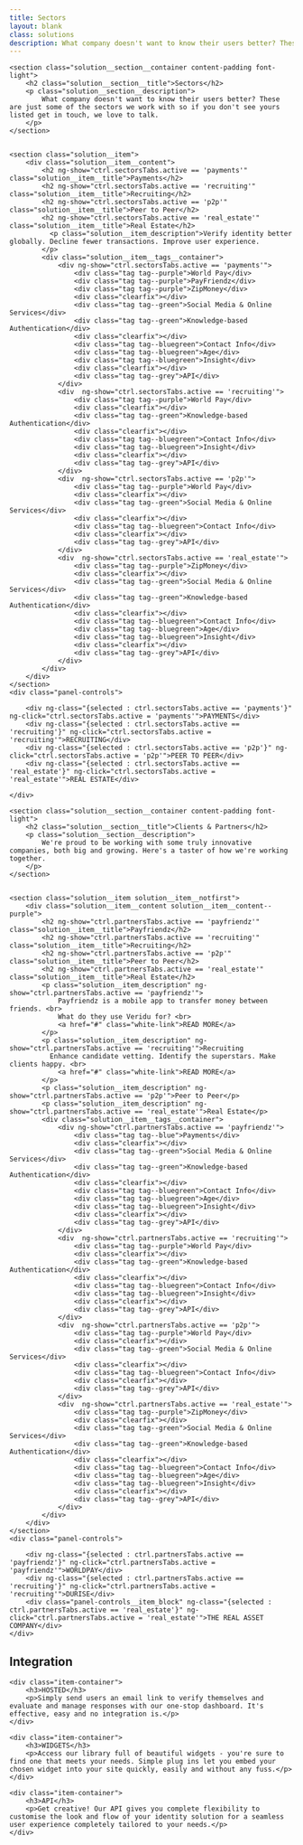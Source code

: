 ```yaml
---
title: Sectors
layout: blank
class: solutions
description: What company doesn't want to know their users better? These are just some of the sectors we work with so if you don't see yours listed get in touch, we love to talk.
---
```

<div ng-controller="SolutionsCtrl as ctrl">

	<section class="solution__section__container content-padding font-light">
		<h2 class="solution__section__title">Sectors</h2>
		<p class="solution__section__description">
			What company doesn't want to know their users better? These are just some of the sectors we work with so if you don't see yours listed get in touch, we love to talk.
		</p>
	</section>


	<section class="solution__item">
		<div class="solution__item__content">
			<h2 ng-show="ctrl.sectorsTabs.active == 'payments'" class="solution__item__title">Payments</h2>
			<h2 ng-show="ctrl.sectorsTabs.active == 'recruiting'" class="solution__item__title">Recruiting</h2>
			<h2 ng-show="ctrl.sectorsTabs.active == 'p2p'" class="solution__item__title">Peer to Peer</h2>
			<h2 ng-show="ctrl.sectorsTabs.active == 'real_estate'" class="solution__item__title">Real Estate</h2>
			  <p class="solution__item_description">Verify identity better globally. Decline fewer transactions. Improve user experience.
			</p>
			<div class="solution__item__tags__container">
				<div ng-show="ctrl.sectorsTabs.active == 'payments'">
					<div class="tag tag--purple">World Pay</div>
					<div class="tag tag--purple">PayFriendz</div>
					<div class="tag tag--purple">ZipMoney</div>
					<div class="clearfix"></div>			
					<div class="tag tag--green">Social Media & Online Services</div>
					<div class="tag tag--green">Knowledge-based Authentication</div>
					<div class="clearfix"></div>			
					<div class="tag tag--bluegreen">Contact Info</div>
					<div class="tag tag--bluegreen">Age</div>
					<div class="tag tag--bluegreen">Insight</div>
					<div class="clearfix"></div>			
					<div class="tag tag--grey">API</div>
				</div>
				<div  ng-show="ctrl.sectorsTabs.active == 'recruiting'">
					<div class="tag tag--purple">World Pay</div>
					<div class="clearfix"></div>			
					<div class="tag tag--green">Knowledge-based Authentication</div>
					<div class="clearfix"></div>			
					<div class="tag tag--bluegreen">Contact Info</div>
					<div class="tag tag--bluegreen">Insight</div>
					<div class="clearfix"></div>			
					<div class="tag tag--grey">API</div>
				</div>
				<div  ng-show="ctrl.sectorsTabs.active == 'p2p'">
					<div class="tag tag--purple">World Pay</div>
					<div class="clearfix"></div>			
					<div class="tag tag--green">Social Media & Online Services</div>
					<div class="clearfix"></div>			
					<div class="tag tag--bluegreen">Contact Info</div>
					<div class="clearfix"></div>			
					<div class="tag tag--grey">API</div>
				</div>
				<div  ng-show="ctrl.sectorsTabs.active == 'real_estate'">
					<div class="tag tag--purple">ZipMoney</div>
					<div class="clearfix"></div>			
					<div class="tag tag--green">Social Media & Online Services</div>
					<div class="tag tag--green">Knowledge-based Authentication</div>
					<div class="clearfix"></div>			
					<div class="tag tag--bluegreen">Contact Info</div>
					<div class="tag tag--bluegreen">Age</div>
					<div class="tag tag--bluegreen">Insight</div>
					<div class="clearfix"></div>			
					<div class="tag tag--grey">API</div>
				</div>
			</div>
		</div>
	</section>
	<div class="panel-controls">

		<div ng-class="{selected : ctrl.sectorsTabs.active == 'payments'}" ng-click="ctrl.sectorsTabs.active = 'payments'">PAYMENTS</div>
		<div ng-class="{selected : ctrl.sectorsTabs.active == 'recruiting'}" ng-click="ctrl.sectorsTabs.active = 'recruiting'">RECRUITING</div>
		<div ng-class="{selected : ctrl.sectorsTabs.active == 'p2p'}" ng-click="ctrl.sectorsTabs.active = 'p2p'">PEER TO PEER</div>
		<div ng-class="{selected : ctrl.sectorsTabs.active == 'real_estate'}" ng-click="ctrl.sectorsTabs.active = 'real_estate'">REAL ESTATE</div>
		
	</div>

	<section class="solution__section__container content-padding font-light">
		<h2 class="solution__section__title">Clients & Partners</h2>
		<p class="solution__section__description">
			We're proud to be working with some truly innovative companies, both big and growing. Here's a taster of how we're working together.
		</p>
	</section>


	<section class="solution__item solution__item__notfirst">
		<div class="solution__item__content solution__item__content--purple">
			<h2 ng-show="ctrl.partnersTabs.active == 'payfriendz'" class="solution__item__title">Payfriendz</h2>
			<h2 ng-show="ctrl.partnersTabs.active == 'recruiting'" class="solution__item__title">Recruiting</h2>
			<h2 ng-show="ctrl.partnersTabs.active == 'p2p'" class="solution__item__title">Peer to Peer</h2>
			<h2 ng-show="ctrl.partnersTabs.active == 'real_estate'" class="solution__item__title">Real Estate</h2>
			<p class="solution__item_description" ng-show="ctrl.partnersTabs.active == 'payfriendz'">
				Payfriendz is a mobile app to transfer money between friends. <br> 
				What do they use Veridu for? <br>
				<a href="#" class="white-link">READ MORE</a>
			</p>
			<p class="solution__item_description" ng-show="ctrl.partnersTabs.active == 'recruiting'">Recruiting
			  Enhance candidate vetting. Identify the superstars. Make clients happy. <br>
				<a href="#" class="white-link">READ MORE</a>
			</p>
			<p class="solution__item_description" ng-show="ctrl.partnersTabs.active == 'p2p'">Peer to Peer</p>
			<p class="solution__item_description" ng-show="ctrl.partnersTabs.active == 'real_estate'">Real Estate</p>
			<div class="solution__item__tags__container">
				<div ng-show="ctrl.partnersTabs.active == 'payfriendz'">
					<div class="tag tag--blue">Payments</div>
					<div class="clearfix"></div>			
					<div class="tag tag--green">Social Media & Online Services</div>
					<div class="tag tag--green">Knowledge-based Authentication</div>
					<div class="clearfix"></div>			
					<div class="tag tag--bluegreen">Contact Info</div>
					<div class="tag tag--bluegreen">Age</div>
					<div class="tag tag--bluegreen">Insight</div>
					<div class="clearfix"></div>			
					<div class="tag tag--grey">API</div>
				</div>
				<div  ng-show="ctrl.partnersTabs.active == 'recruiting'">
					<div class="tag tag--purple">World Pay</div>
					<div class="clearfix"></div>			
					<div class="tag tag--green">Knowledge-based Authentication</div>
					<div class="clearfix"></div>			
					<div class="tag tag--bluegreen">Contact Info</div>
					<div class="tag tag--bluegreen">Insight</div>
					<div class="clearfix"></div>			
					<div class="tag tag--grey">API</div>
				</div>
				<div  ng-show="ctrl.partnersTabs.active == 'p2p'">
					<div class="tag tag--purple">World Pay</div>
					<div class="clearfix"></div>			
					<div class="tag tag--green">Social Media & Online Services</div>
					<div class="clearfix"></div>			
					<div class="tag tag--bluegreen">Contact Info</div>
					<div class="clearfix"></div>			
					<div class="tag tag--grey">API</div>
				</div>
				<div  ng-show="ctrl.partnersTabs.active == 'real_estate'">
					<div class="tag tag--purple">ZipMoney</div>
					<div class="clearfix"></div>			
					<div class="tag tag--green">Social Media & Online Services</div>
					<div class="tag tag--green">Knowledge-based Authentication</div>
					<div class="clearfix"></div>			
					<div class="tag tag--bluegreen">Contact Info</div>
					<div class="tag tag--bluegreen">Age</div>
					<div class="tag tag--bluegreen">Insight</div>
					<div class="clearfix"></div>			
					<div class="tag tag--grey">API</div>
				</div>
			</div>
		</div>
	</section>
	<div class="panel-controls">

		<div ng-class="{selected : ctrl.partnersTabs.active == 'payfriendz'}" ng-click="ctrl.partnersTabs.active = 'payfriendz'">WORLDPAY</div>
		<div ng-class="{selected : ctrl.partnersTabs.active == 'recruiting'}" ng-click="ctrl.partnersTabs.active = 'recruiting'">DURISE</div>
		<div class="panel-controls__item_block" ng-class="{selected : ctrl.partnersTabs.active == 'real_estate'}" ng-click="ctrl.partnersTabs.active = 'real_estate'">THE REAL ASSET COMPANY</div>
	</div>


<section class="integration veridu-list">
    <h2 class="font-light">Integration</h2>    
        
    <div class="item-container">
        <h3>HOSTED</h3>
        <p>Simply send users an email link to verify themselves and evaluate and manage responses with our one-stop dashboard. It's effective, easy and no integration is.</p>
    </div>

    <div class="item-container">
        <h3>WIDGETS</h3>
        <p>Access our library full of beautiful widgets - you're sure to find one that meets your needs. Simple plug ins let you embed your chosen widget into your site quickly, easily and without any fuss.</p>
    </div>
    
    <div class="item-container">
        <h3>API</h3>
        <p>Get creative! Our API gives you complete flexibility to customise the look and flow of your identity solution for a seamless user experience completely tailored to your needs.</p>
    </div>

</section>

</div>

<script type="text/javascript">
		
	function load () {

		angular
			.module('app')
			.controller('SolutionsCtrl', SolutionsCtrl);

		SolutionsCtrl.$inject = [];
		function SolutionsCtrl () {
			var vm = this;

			vm.sectorsTabs = { active : 'payments' };
			vm.partnersTabs = { active : 'payfriendz' };
		}

	}
	
	/*
		'payments' : {
		label: 'Payments',
		items: {
			purple: ['WorldPay', 'PayFriendz', 'ZipMoney'],
			green: ['Knowledge-based Authentication', 'Social Media & Online Services'],
			bluegreen: ['Contact Info', 'Age', 'Insight'],
			grey: ['API']

		}
	*/
	document.addEventListener('DOMContentLoaded', load);

</script>
